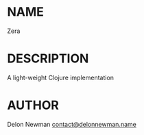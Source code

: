 # NAME

Zera

# DESCRIPTION

A light-weight Clojure implementation

# AUTHOR

Delon Newman <contact@delonnewman.name>
